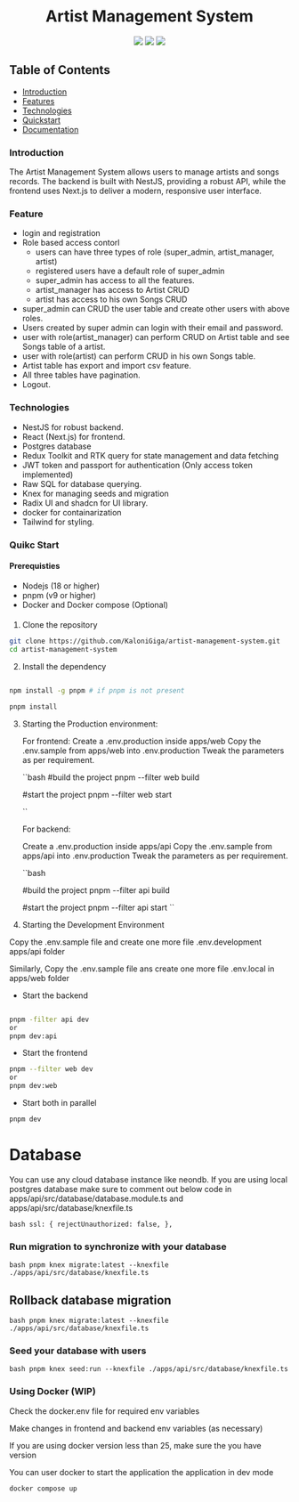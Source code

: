 <div align="center">
 
<h1 align="center">Artist Management System</h1>

![](https://img.shields.io/badge/contributors-1-white)
![](https://img.shields.io/badge/commits-93-white)
![](https://img.shields.io/badge/open%20source-true-brightgreen)

</div>

## Table of Contents

- [Introduction](#introduction)
- [Features](#features)
- [Technologies](#technologies)
- [Quickstart](#quickstart)
- [Documentation](#documentation)

### Introduction

The Artist Management System allows users to manage artists and songs records. The backend is built with NestJS, providing a robust API, while the frontend uses Next.js to deliver a modern, responsive user interface.

### Feature

- login and registration
- Role based access contorl
  - users can have three types of role (super_admin, artist_manager, artist)
  - registered users have a default role of super_admin
  - super_admin has access to all the features.
  - artist_manager has access to Artist CRUD
  - artist has access to his own Songs CRUD
- super_admin can CRUD the user table and create other users with above roles.
- Users created by super admin can login with their email and password.
- user with role(artist_manager) can perform CRUD on Artist table and see Songs table of a artist.
- user with role(artist) can perform CRUD in his own Songs table.
- Artist table has export and import csv feature.
- All three tables have pagination.
- Logout.

### Technologies

- NestJS for robust backend.
- React (Next.js) for frontend.
- Postgres database
- Redux Toolkit and RTK query for state management and data fetching
- JWT token and passport for authentication (Only access token implemented)
- Raw SQL for database querying.
- Knex for managing seeds and migration
- Radix UI and shadcn for UI library.
- docker for containarization
- Tailwind for styling.

### Quikc Start

#### Prerequisties

- Nodejs (18 or higher)
- pnpm (v9 or higher)
- Docker and Docker compose (Optional)

####

1. Clone the repository

```bash
git clone https://github.com/KaloniGiga/artist-management-system.git
cd artist-management-system
```

2. Install the dependency

```bash

npm install -g pnpm # if pnpm is not present

pnpm install

```

3. Starting the Production environment:

   For frontend:
   Create a .env.production inside apps/web
   Copy the .env.sample from apps/web into .env.production
   Tweak the parameters as per requirement.

   ``bash
   #build the project
   pnpm --filter web build

   #start the project
   pnpm --filter web start

   ``

   For backend:

   Create a .env.production inside apps/api
   Copy the .env.sample from apps/api into .env.production
   Tweak the parameters as per requirement.

   ``bash

   #build the project
   pnpm --filter api build

   #start the project
   pnpm --filter api start
   ``

4. Starting the Development Environment

Copy the .env.sample file and create one more file .env.development apps/api folder

Similarly, Copy the .env.sample file ans create one more file .env.local in apps/web folder

- Start the backend

```bash

pnpm -filter api dev
or
pnpm dev:api

```

- Start the frontend

```bash
pnpm --filter web dev
or
pnpm dev:web
```

- Start both in parallel

```bash
pnpm dev
```

# Database

You can use any cloud database instance like neondb. If you are using local postgres database make sure to comment out below code in apps/api/src/database/database.module.ts and apps/api/src/database/knexfile.ts

`bash
          ssl: {
            rejectUnauthorized: false,
          },
`

### Run migration to synchronize with your database

`bash
    pnpm knex migrate:latest --knexfile ./apps/api/src/database/knexfile.ts
`

## Rollback database migration

`bash
    pnpm knex migrate:latest --knexfile ./apps/api/src/database/knexfile.ts
`

### Seed your database with users

`bash
    pnpm knex seed:run --knexfile ./apps/api/src/database/knexfile.ts
`

### Using Docker (WIP)

Check the docker.env file for required env variables

Make changes in frontend and backend env variables (as necessary)

If you are using docker version less than 25, make sure the you have version

You can user docker to start the application the application in dev mode

```bash
docker compose up
```
